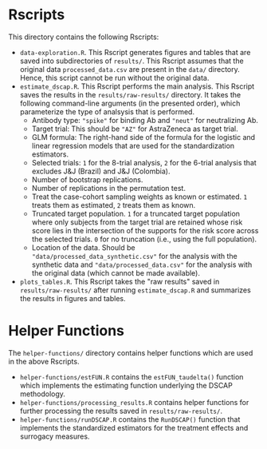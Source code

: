# Rscripts

This directory contains the following Rscripts:

* `data-exploration.R`. This Rscript generates figures and tables that are saved
into subdirectories of `results/`. This Rscript assumes that the original data
`processed_data.csv` are present in the `data/` directory. Hence, this script
cannot be run without the original data.
* `estimate_dscap.R`. This Rscript performs the main analysis. This Rscript saves 
  the results in the `results/raw-results/` directory. It takes the 
  following command-line arguments (in the presented order), which parameterize the type of analsysis that is performed.
  - Antibody type: `"spike"` for binding Ab and `"neut"` for neutralizing Ab. 
  - Target trial: This should be `"AZ"` for AstraZeneca as target trial.
  - GLM formula: The right-hand side of the formula for the logistic and linear regression models that 
    are used for the standardization estimators.
  - Selected trials: `1` for the 8-trial analysis, `2` for the 6-trial analysis 
    that excludes J&J (Brazil) and J&J (Colombia).
  - Number of bootstrap replications.
  - Number of replications in the permutation test.
  - Treat the case-cohort sampling weights as known or estimated. `1` treats them as estimated, 
    `2` treats them as known.
  - Truncated target population. `1` for a truncated target population where only subjects
  from the target trial are retained whose risk score lies in the intersection of the supports for
  the risk score across the selected trials. `0` for no truncation (i.e., using the full population).
  - Location of the data. Should be `"data/processed_data_synthetic.csv"` for the 
  analysis with the synthetic data and `"data/processed_data.csv"` for the analysis 
  with the original data (which cannot be made available).
* `plots_tables.R`. This Rscript takes the "raw results" saved in `results/raw-results/`
after running `estimate_dscap.R` and summarizes the results in figures and
tables.

# Helper Functions

The `helper-functions/` directory contains helper functions which are used in
the above Rscripts. 

* `helper-functions/estFUN.R` contains the `estFUN_taudelta()` function which implements
the estimating function underlying the DSCAP methodology.
* `helper-functions/processing_results.R` contains helper functions for further processing
the results saved in `results/raw-results/`.
* `helper-functions/runDSCAP.R` contains the `RunDSCAP()` function that implements
the standardized estimators for the treatment effects and surrogacy measures. 




